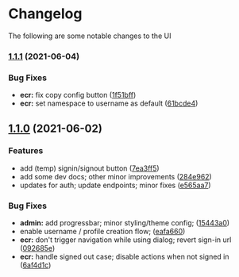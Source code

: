 # Changelog

The following are some notable changes to the UI


### [1.1.1](https://github.com/sagecontinuum/sage-gui/compare/v1.1.0...v1.1.1) (2021-06-04)


### Bug Fixes

* **ecr:** fix copy config button ([1f51bff](https://github.com/sagecontinuum/sage-gui/commit/1f51bfffc175cd60cb917bc6d7765b23e754708c))
* **ecr:** set namespace to username as default ([61bcde4](https://github.com/sagecontinuum/sage-gui/commit/61bcde4a4e6ebe52941128aaf57d5a65f8a8082f))

## [1.1.0](https://github.com/sagecontinuum/sage-gui/compare/v1.0.0-alpha.0...v1.1.0) (2021-06-02)


### Features

* add (temp) signin/signout button ([7ea3ff5](https://github.com/sagecontinuum/sage-gui/commit/7ea3ff5563e83b453880f1276c41780a06513c3d))
* add some dev docs; other minor improvements ([284e962](https://github.com/sagecontinuum/sage-gui/commit/284e962b06621358b3febc0997e825a1f37f000b))
* updates for auth; update endpoints; minor fixes ([e565aa7](https://github.com/sagecontinuum/sage-gui/commit/e565aa75635383c9ae993b6a3419ed7be327c74d))


### Bug Fixes

* **admin:** add progressbar; minor styling/theme config; ([15443a0](https://github.com/sagecontinuum/sage-gui/commit/15443a0a3f31ef0a831286de285e5498057d7645))
* enable username / profile creation flow; ([eafa660](https://github.com/sagecontinuum/sage-gui/commit/eafa660d21f3f9755b7c4cdef21dcc5c835fa129))
* **ecr:** don't trigger navigation while using dialog; revert sign-in url ([092685e](https://github.com/sagecontinuum/sage-gui/commit/092685ec90f558a63d062a3f7fd5b96e12fc8adf))
* **ecr:** handle signed out case; disable actions when not signed in ([6af4d1c](https://github.com/sagecontinuum/sage-gui/commit/6af4d1c58ee02b3d327a0314bc4271735e5d4f34))
